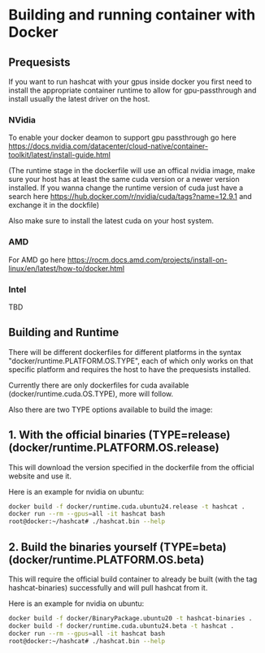 # Building and running container with Docker


## Prequesists ##

If you want to run hashcat with your gpus inside docker you first need to install the appropriate container runtime to allow for gpu-passthrough and install usually the latest driver on the host.

### NVidia ### 

To enable your docker deamon to support gpu passthrough go here https://docs.nvidia.com/datacenter/cloud-native/container-toolkit/latest/install-guide.html

(The runtime stage in the dockerfile will use an offical nvidia image, make sure your host has at least the same cuda version or a newer version installed. If you wanna change the runtime version of cuda just have a search here https://hub.docker.com/r/nvidia/cuda/tags?name=12.9.1 and exchange it in the dockfile)

Also make sure to install the latest cuda on your host system.

### AMD ###

For AMD go here https://rocm.docs.amd.com/projects/install-on-linux/en/latest/how-to/docker.html


### Intel ### 

TBD


## Building and Runtime ##

There will be different dockerfiles for different platforms in the syntax "docker/runtime.PLATFORM.OS.TYPE", each of which only works on that specific platform and requires the host to have the prequesists installed.

Currently there are only dockerfiles for cuda available (docker/runtime.cuda.OS.TYPE), more will follow.

Also there are two TYPE options available to build the image:

## 1. With the official binaries (TYPE=release) (docker/runtime.PLATFORM.OS.release)

This will download the version specified in the dockerfile from the official website and use it.

Here is an example for nvidia on ubuntu:

```bash
docker build -f docker/runtime.cuda.ubuntu24.release -t hashcat .
docker run --rm --gpus=all -it hashcat bash
root@docker:~/hashcat# ./hashcat.bin --help
```

   
## 2. Build the binaries yourself (TYPE=beta) (docker/runtime.PLATFORM.OS.beta)

This will require the official build container to already be built (with the tag hashcat-binaries) successfully and will pull hashcat from it.

Here is an example for nvidia on ubuntu:

```bash
docker build -f docker/BinaryPackage.ubuntu20 -t hashcat-binaries .
docker build -f docker/runtime.cuda.ubuntu24.beta -t hashcat .
docker run --rm --gpus=all -it hashcat bash
root@docker:~/hashcat# ./hashcat.bin --help
```



